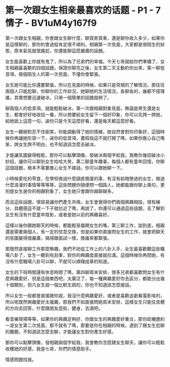# 第一次跟女生相亲最喜欢的话题 - P1 - 7情子 - BV1uM4y167f9

第一次跟女生相親，你會跟女生聊什麼，聊買房買車，還是聊你收入多少，如果你是這樣聊的，那你約會過程肯定很不順利，相親第一次見面，大家都是很陌生的狀態，原本氣氛就很尷尬，你還能聊這麼嚴肅的話題。

女生能喜歡上你就有鬼了，所以為了兄弟們的幸福，今天七哥就給你們準備了，女生相親最喜歡的四個話題，保證你聊完之後，女生第二天主動約你出來，第一聊低音項，兩個陌生人的第一次見面，不僅你會緊張。

女生她可能比你還要緊張，所以在見面的時候，如果只是常規的了解情況，那往往兩個人只能尬聊，你聊你的工作狀況，她聊她的生活情況，各聊各的，誰都不搭理誰，其實想要迅速破冰，只用一個簡單的話題就夠了。

聊兩個人的低音項，就能輕鬆破冰，第一次跟相親對象見面，無論是男生還是女生，都會好好地收拾一番，所以想要給女生留下一個好印象，你可以先誇一誇她，給她說上這麼一句，誒你只是今天這麼好看，還是每天都這麼好看。

女生一聽絕對忍不住偷笑，你能調動得了她的情緒，她自然會對你印象好，這個時候你再讓她形容一下，誒你的低音項，畫假指這不就打開了嗎，如果你擔心自己嘴笨，誇女生誇不明白，也不知道該怎麼去破冰。

才能讓氛圍變得輕鬆，那你可以點擊頭像，發破冰兩個字給我，我教你幾招破冰小妙招，讓你可以聊到女生哈哈大笑，第二聊童年趣事，每個人都有童年回憶，你聊這個話題，根本不需要擔心女生不接話，你可以跟她聊一下。

小時候愛吃的零食，在學校做過什麼調皮搗蛋的事，有沒有給暗戀過的女生，做過什麼浪漫的事情等等等等，這些問題你隨便問一個路人，她都能跟你聊上兩句，更別提女生是你的相親對象了，女生她只會跟你越聊越多。

而且這些話題，很容易讓你們產生共鳴，女生會覺得你們兩個興趣相投，很有緣分，具體感這不就一下子就拉近了嗎，再說了，你還可以通過這些話題，去了解到女生有沒有什麼童年陰影，或者是她以前的興趣喜好。

這樣以後你跟她聊天的時候，都能輕易撬開女生的嘴，第三聊工作，說到底，相親還是需要兩個人，有一定的信息交換，但是如果你直接問女生的工作，就會把聊天的氛圍變得很嚴肅，搞得跟面試一樣，換誰來都緊張。

那既然直接聊工作那麼無趣，我們不妨從工作上的八卦入手，女生最喜歡聽這些職場八卦了，女生一聽到有刮車，對你的興趣度直接就拉滿，這個時候你再問她，有沒有什麼職場八卦可以聊，不就可以順理成章的知道。

女生的下班時間還有休息時間了嗎，第四聊周末安排，很多兄弟都喜歡問女生有什麼興趣愛好，但是這個東西吧，太廣泛了，每一種興趣愛好你去區分，都能分出幾十個類別，但凡女生說一個比較生疏的，你也不知道該怎麼接話。

所以女生一般都會直接跟你說，我沒什麼興趣愛好，或者是喜歡追劇看電影啥的，所以呢既然興趣愛好太複雜，那我們不如直接問她周末安排，這樣女生只能往具體的方向去回答，什麼跟朋友逛街，健身，去酒吧。

看音樂現場等等，如果你的興趣足夠好，你跟女生的興趣愛好重合，那你趁機邀約一波女生第二次見面，那不就有了嗎，那要是你在相親的時候，遇到了跟女生尬聊的難題，不知道該怎麼去聊，才能讓女生對你產生好感。

那你可以點擊頭像，發相親兩個字給我，我會教你怎麼跟女生聊天，讓你可以輕鬆收穫她的好感，我是七哥，你們的情感助手。

情感問題找我。